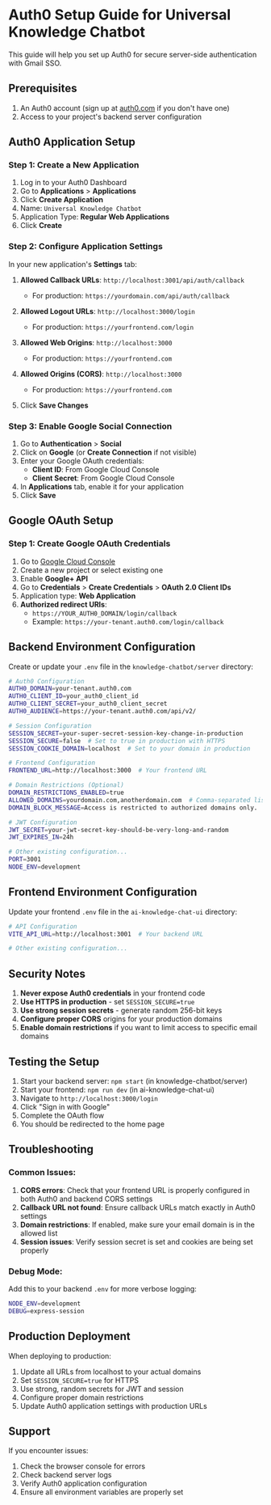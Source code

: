 # Auth0 Setup Guide for Universal Knowledge Chatbot

This guide will help you set up Auth0 for secure server-side authentication with Gmail SSO.

## Prerequisites

1. An Auth0 account (sign up at [auth0.com](https://auth0.com) if you don't have one)
2. Access to your project's backend server configuration

## Auth0 Application Setup

### Step 1: Create a New Application

1. Log in to your Auth0 Dashboard
2. Go to **Applications** > **Applications**
3. Click **Create Application**
4. Name: `Universal Knowledge Chatbot`
5. Application Type: **Regular Web Applications**
6. Click **Create**

### Step 2: Configure Application Settings

In your new application's **Settings** tab:

1. **Allowed Callback URLs**: `http://localhost:3001/api/auth/callback`
   - For production: `https://yourdomain.com/api/auth/callback`

2. **Allowed Logout URLs**: `http://localhost:3000/login`
   - For production: `https://yourfrontend.com/login`

3. **Allowed Web Origins**: `http://localhost:3000`
   - For production: `https://yourfrontend.com`

4. **Allowed Origins (CORS)**: `http://localhost:3000`
   - For production: `https://yourfrontend.com`

5. Click **Save Changes**

### Step 3: Enable Google Social Connection

1. Go to **Authentication** > **Social**
2. Click on **Google** (or **Create Connection** if not visible)
3. Enter your Google OAuth credentials:
   - **Client ID**: From Google Cloud Console
   - **Client Secret**: From Google Cloud Console
4. In **Applications** tab, enable it for your application
5. Click **Save**

## Google OAuth Setup

### Step 1: Create Google OAuth Credentials

1. Go to [Google Cloud Console](https://console.cloud.google.com/)
2. Create a new project or select existing one
3. Enable **Google+ API**
4. Go to **Credentials** > **Create Credentials** > **OAuth 2.0 Client IDs**
5. Application type: **Web Application**
6. **Authorized redirect URIs**: 
   - `https://YOUR_AUTH0_DOMAIN/login/callback`
   - Example: `https://your-tenant.auth0.com/login/callback`

## Backend Environment Configuration

Create or update your `.env` file in the `knowledge-chatbot/server` directory:

```bash
# Auth0 Configuration
AUTH0_DOMAIN=your-tenant.auth0.com
AUTH0_CLIENT_ID=your_auth0_client_id
AUTH0_CLIENT_SECRET=your_auth0_client_secret
AUTH0_AUDIENCE=https://your-tenant.auth0.com/api/v2/

# Session Configuration
SESSION_SECRET=your-super-secret-session-key-change-in-production
SESSION_SECURE=false  # Set to true in production with HTTPS
SESSION_COOKIE_DOMAIN=localhost  # Set to your domain in production

# Frontend Configuration
FRONTEND_URL=http://localhost:3000  # Your frontend URL

# Domain Restrictions (Optional)
DOMAIN_RESTRICTIONS_ENABLED=true
ALLOWED_DOMAINS=yourdomain.com,anotherdomain.com  # Comma-separated list
DOMAIN_BLOCK_MESSAGE=Access is restricted to authorized domains only.

# JWT Configuration
JWT_SECRET=your-jwt-secret-key-should-be-very-long-and-random
JWT_EXPIRES_IN=24h

# Other existing configuration...
PORT=3001
NODE_ENV=development
```

## Frontend Environment Configuration

Update your frontend `.env` file in the `ai-knowledge-chat-ui` directory:

```bash
# API Configuration
VITE_API_URL=http://localhost:3001  # Your backend URL

# Other existing configuration...
```

## Security Notes

1. **Never expose Auth0 credentials** in your frontend code
2. **Use HTTPS in production** - set `SESSION_SECURE=true`
3. **Use strong session secrets** - generate random 256-bit keys
4. **Configure proper CORS** origins for your production domains
5. **Enable domain restrictions** if you want to limit access to specific email domains

## Testing the Setup

1. Start your backend server: `npm start` (in knowledge-chatbot/server)
2. Start your frontend: `npm run dev` (in ai-knowledge-chat-ui)
3. Navigate to `http://localhost:3000/login`
4. Click "Sign in with Google"
5. Complete the OAuth flow
6. You should be redirected to the home page

## Troubleshooting

### Common Issues:

1. **CORS errors**: Check that your frontend URL is properly configured in both Auth0 and backend CORS settings
2. **Callback URL not found**: Ensure callback URLs match exactly in Auth0 settings
3. **Domain restrictions**: If enabled, make sure your email domain is in the allowed list
4. **Session issues**: Verify session secret is set and cookies are being set properly

### Debug Mode:

Add this to your backend `.env` for more verbose logging:
```bash
NODE_ENV=development
DEBUG=express-session
```

## Production Deployment

When deploying to production:

1. Update all URLs from localhost to your actual domains
2. Set `SESSION_SECURE=true` for HTTPS
3. Use strong, random secrets for JWT and session
4. Configure proper domain restrictions
5. Update Auth0 application settings with production URLs

## Support

If you encounter issues:
1. Check the browser console for errors
2. Check backend server logs
3. Verify Auth0 application configuration
4. Ensure all environment variables are properly set